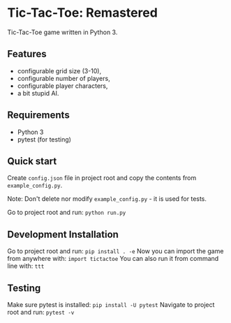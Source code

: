 # Tic-Tac-Toe: Remastered
Tic-Tac-Toe game written in Python 3.

## Features
- configurable grid size (3-10),
- configurable number of players,
- configurable player characters,
- a bit stupid AI.

## Requirements
- Python 3
- pytest (for testing)

## Quick start
Create `config.json` file in project root and copy the contents from `example_config.py`.

Note: Don't delete nor modify `example_config.py` - it is used for tests.

Go to project root and run:
`python run.py`

## Development Installation
Go to project root and run:
`pip install . -e`
Now you can import the game from anywhere with:
`import tictactoe`
You can also run it from command line with:
`ttt`

## Testing
Make sure pytest is installed:
`pip install -U pytest`
Navigate to project root and run:
`pytest -v`
